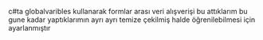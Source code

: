 c#ta globalvaribles kullanarak formlar arası veri alışverişi 
bu attıklarım bu gune kadar yaptıklarımın ayrı ayrı temize çekilmiş halde öğrenilebilmesi için ayarlanmıştır
